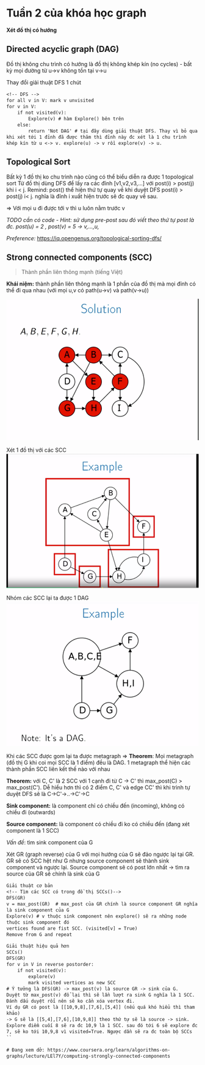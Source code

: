 # Tuần 2 của khóa học graph

**Xét đồ thị có hướng**
## Directed acyclic graph (DAG)
Đồ thị không chu trình có hướng là đồ thị không khép kín (no cycles) - bất kỳ mọi đường từ u->v không tồn tại v->u

Thay đổi giải thuật DFS 1 chút
```
<!-- DFS -->
for all v in V: mark v unvisited
for v in V:
    if not visited(v):
        Explore(v) # hàm Explore() bên trên
    else:
        return 'Not DAG' # tại đây dùng giải thuật DFS. Thay vì bỏ qua khi xét tới 1 đỉnh đã được thăm thì đỉnh này đc xét là 1 chu trình khép kín từ u <-> v. explore(u) -> v rồi explore(v) -> u.
```

## Topological Sort
Bất kỳ 1 đồ thị ko chu trình nào cũng có thể biểu diễn ra được 1 topological sort 
Từ đồ thị dùng DFS để lấy ra các đỉnh [v1,v2,v3,...] với post(i) > post(j) khi i < j.
Remind: post() thể hiện thứ tự quay về khi duyệt DFS
post(i) > post(j) i< j. nghĩa là đỉnh i xuất hiện trước sẽ đc quay về sau.

=> Với mọi u đi được tới v thì u luôn nằm trước v

*TODO cần có code - Hint: sử dụng pre-post sau đó viết theo thứ tự post là đc. post(u) = 2 , post(v) = 5 -> v,...,u,*

*Preference:* https://iq.opengenus.org/topological-sorting-dfs/

## Strong connected components (SCC)
> Thành phần liên thông mạnh (tiếng Việt)

**Khái niệm:** thành phần liên thông mạnh là 1 phần của đồ thị mà mọi đỉnh có thể đi qua nhau (với mọi u,v có path(u->v) và path(v->u))

![](images/strongly-connected-components-example-1.png)

Xét 1 đồ thị với các SCC
![](images/strongly-connected-components-example.png)

Nhóm các SCC lại ta được 1 DAG
![](images/strongly-connected-components-example-2.png)

Khi các SCC được gom lại ta được metagraph
=> **Theorem**:  Mọi metagraph (đồ thị G khi coi mọi SCC là 1 điểm) đều là DAG. 1 metagraph thể hiện các thành phần SCC liên kết thế nào với nhau

**Theorem:**  với C, C' là 2 SCC với 1 cạnh đi từ C -> C' thì max_post(C) > max_post(C'). Dễ hiểu hơn thì có 2 điểm C, C' và edge CC' thì khi trình tự duyệt DFS sẽ là C->C'->..->C'->C

**Sink component:** là component chỉ có chiều đến (incoming), không có chiều đi (outwards)

**Source component:** là component có chiều đi ko có chiều đến (đang xét component là 1 SCC)

*Vấn đề*: tìm sink component của G

Xét GR (graph reverse) của G với mọi hướng của G sẽ đảo ngược lại tại GR.
GR sẽ có SCC hệt như G nhưng source component sẽ thành sink component và ngược lại. Source component sẽ có post lớn nhất -> tìm ra source của GR sẽ chính là sink của G

```
Giải thuật cơ bản
<!-- Tìm các SCC có trong đồ thị SCCs()-->
DFS(GR)
v = max_post(GR)  # max_post của GR chính là source component GR nghĩa là sink component của G
Explore(v) # v thuộc sink component nên explore() sẽ ra những node thuộc sink component đó
vertices found are fist SCC. (visited[v] = True)
Remove from G and repeat
```

```
Giải thuật hiệu quả hơn
SCCs()
DFS(GR)
for v in V in reverse postorder:
    if not visited(v):
        explore(v)
        mark visited vertices as new SCC
# Ý tưởng là DFS(GR) -> max_post(v) là source GR -> sink của G.
Duyệt từ max_post(v) đổ lại thì sẽ lần lượt ra sink G nghĩa là 1 SCC. Đánh dấu duyệt rổi nên sẽ ko cần xóa vertex đi.
Ví dụ GR có post là [[10,9,8],[7,6],[5,4]] (nếu quá khó hiểu thì tham khảo)
-> G sẽ là [[5,4],[7,6],[10,9,8]] theo thứ tự sẽ là source -> sink. Explore điểm cuối 8 sẽ ra đc 10,9 là 1 SCC. sau đó tới 6 sẽ explore đc 7, sẽ ko tới 10,9,8 vì visited=True. Ngược dần sẽ ra đc toàn bộ SCCs
``

# Đang xem dở: https://www.coursera.org/learn/algorithms-on-graphs/lecture/LEl7Y/computing-strongly-connected-components